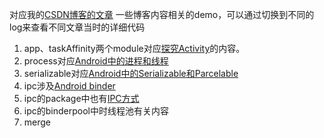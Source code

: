 对应我的[CSDN博客的文章](http://blog.csdn.net/hds2011)
一些博客内容相关的demo，可以通过切换到不同的log来查看不同文章当时的详细代码
1. app、taskAffinity两个module对应[探究Activity](http://blog.csdn.net/hds2011/article/details/71215298)的内容。
2. process对应[Android中的进程和线程](http://blog.csdn.net/hds2011/article/details/72663321)
3. serializable对应[Android中的Serializable和Parcelable](http://blog.csdn.net/hds2011/article/details/71713371)
4. ipc涉及[Android binder](http://blog.csdn.net/hds2011/article/details/75255075)
5. ipc的package中也有[IPC方式](http://blog.csdn.net/hds2011/article/details/77072820)
6. ipc的binderpool中时线程池有关内容
7. merge